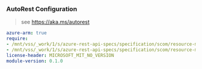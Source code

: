 ### AutoRest Configuration

> see https://aka.ms/autorest

``` yaml
azure-arm: true
require:
- /mnt/vss/_work/1/s/azure-rest-api-specs/specification/scom/resource-manager/readme.md
- /mnt/vss/_work/1/s/azure-rest-api-specs/specification/scom/resource-manager/readme.go.md
license-header: MICROSOFT_MIT_NO_VERSION
module-version: 0.1.0

```